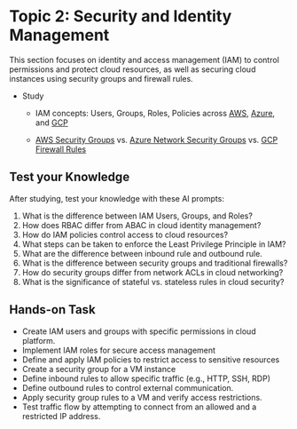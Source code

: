 # Topic 2: Security and Identity Management
This section focuses on identity and access management (IAM) to control permissions and protect cloud resources, as well as securing cloud instances using security groups and firewall rules.


- Study
    - IAM concepts: Users, Groups, Roles, Policies across [AWS](https://medium.com/%40MadhavPrajapati/getting-started-with-aws-iam-users-groups-policies-and-role-fee140ed1e93), [Azure](https://learn.microsoft.com/en-us/azure/role-based-access-control/role-assignments-portal), and [GCP](https://cloud.google.com/iam/docs/overview)
   
    - [AWS Security Groups](https://www.youtube.com/watch?v=uYDT2SsHImQ) vs. [Azure Network Security Groups](https://learn.microsoft.com/en-us/azure/virtual-network/network-security-groups-overview) vs. [GCP Firewall Rules](https://cloud.google.com/firewall/docs/firewalls)
    
## Test your Knowledge
After studying, test your knowledge with these AI prompts:

1. What is the difference between IAM Users, Groups, and Roles?
2. How does RBAC differ from ABAC in cloud identity management?
3. How do IAM policies control access to cloud resources?
4. What steps can be taken to enforce the Least Privilege Principle in IAM?
5. What are the difference between inbound rule and outbound rule.
6. What is the difference between security groups and traditional firewalls?
7. How do security groups differ from network ACLs in cloud networking?
8. What is the significance of stateful vs. stateless rules in cloud security?


## Hands-on Task
- Create IAM users and groups with specific permissions in cloud platform.
- Implement IAM roles for secure access management
- Define and apply IAM policies to restrict access to sensitive resources
- Create a security group for a VM instance
- Define inbound rules to allow specific traffic (e.g., HTTP, SSH, RDP)
- Define outbound rules to control external communication.
- Apply security group rules to a VM and verify access restrictions.
- Test traffic flow by attempting to connect from an allowed and a restricted IP address.



